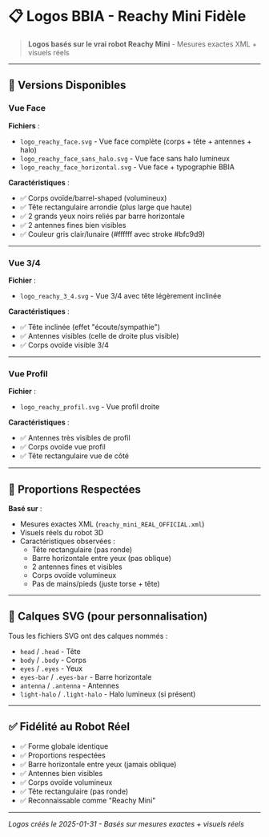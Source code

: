 # 📋 Logos BBIA - Reachy Mini Fidèle

> **Logos basés sur le vrai robot Reachy Mini** - Mesures exactes XML + visuels réels

---

## 🎯 Versions Disponibles

### **Vue Face**

**Fichiers** :
- `logo_reachy_face.svg` - Vue face complète (corps + tête + antennes + halo)
- `logo_reachy_face_sans_halo.svg` - Vue face sans halo lumineux
- `logo_reachy_face_horizontal.svg` - Vue face + typographie BBIA

**Caractéristiques** :
- ✅ Corps ovoïde/barrel-shaped (volumineux)
- ✅ Tête rectangulaire arrondie (plus large que haute)
- ✅ 2 grands yeux noirs reliés par barre horizontale
- ✅ 2 antennes fines bien visibles
- ✅ Couleur gris clair/lunaire (#ffffff avec stroke #bfc9d9)

---

### **Vue 3/4**

**Fichier** :
- `logo_reachy_3_4.svg` - Vue 3/4 avec tête légèrement inclinée

**Caractéristiques** :
- ✅ Tête inclinée (effet "écoute/sympathie")
- ✅ Antennes visibles (celle de droite plus visible)
- ✅ Corps ovoïde visible 3/4

---

### **Vue Profil**

**Fichier** :
- `logo_reachy_profil.svg` - Vue profil droite

**Caractéristiques** :
- ✅ Antennes très visibles de profil
- ✅ Corps ovoïde vue profil
- ✅ Tête rectangulaire vue de côté

---

## 📏 Proportions Respectées

**Basé sur** :
- Mesures exactes XML (`reachy_mini_REAL_OFFICIAL.xml`)
- Visuels réels du robot 3D
- Caractéristiques observées :
  - Tête rectangulaire (pas ronde)
  - Barre horizontale entre yeux (pas oblique)
  - 2 antennes fines et visibles
  - Corps ovoïde volumineux
  - Pas de mains/pieds (juste torse + tête)

---

## 🎨 Calques SVG (pour personnalisation)

Tous les fichiers SVG ont des calques nommés :
- `head` / `.head` - Tête
- `body` / `.body` - Corps
- `eyes` / `.eyes` - Yeux
- `eyes-bar` / `.eyes-bar` - Barre horizontale
- `antenna` / `.antenna` - Antennes
- `light-halo` / `.light-halo` - Halo lumineux (si présent)

---

## ✅ Fidélité au Robot Réel

- ✅ Forme globale identique
- ✅ Proportions respectées
- ✅ Barre horizontale entre yeux (jamais oblique)
- ✅ Antennes bien visibles
- ✅ Corps ovoïde volumineux
- ✅ Tête rectangulaire (pas ronde)
- ✅ Reconnaissable comme "Reachy Mini"

---

*Logos créés le 2025-01-31 - Basés sur mesures exactes + visuels réels*

